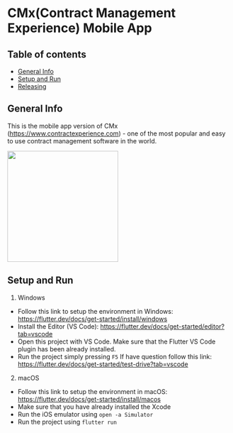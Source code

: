 # CMx(Contract Management Experience) Mobile App

## Table of contents
* [General Info](#General-Info)
* [Setup and Run](#Setup-and-Run)
* [Releasing](#Releasing)

## General Info
  This is the mobile app version of CMx (https://www.contractexperience.com) - one of the most popular and easy to use contract management software in the world.
  
  <img src='https://github.com/sysintellects/cmx-mobile/blob/master/assets/img/Preview.png' width='250'>
  
## Setup and Run
1. Windows
  - Follow this link to setup the environment in Windows: https://flutter.dev/docs/get-started/install/windows
  - Install the Editor (VS Code): https://flutter.dev/docs/get-started/editor?tab=vscode
  - Open this project with VS Code. Make sure that the Flutter VS Code plugin has been already installed. 
  - Run the project simply pressing `F5` If have question follow this link: https://flutter.dev/docs/get-started/test-drive?tab=vscode
2. macOS
  - Follow this link to setup the environment in macOS: https://flutter.dev/docs/get-started/install/macos
  - Make sure that you have already installed the Xcode
  - Run the iOS emulator using `open -a Simulator`
  - Run the project using `flutter run`
